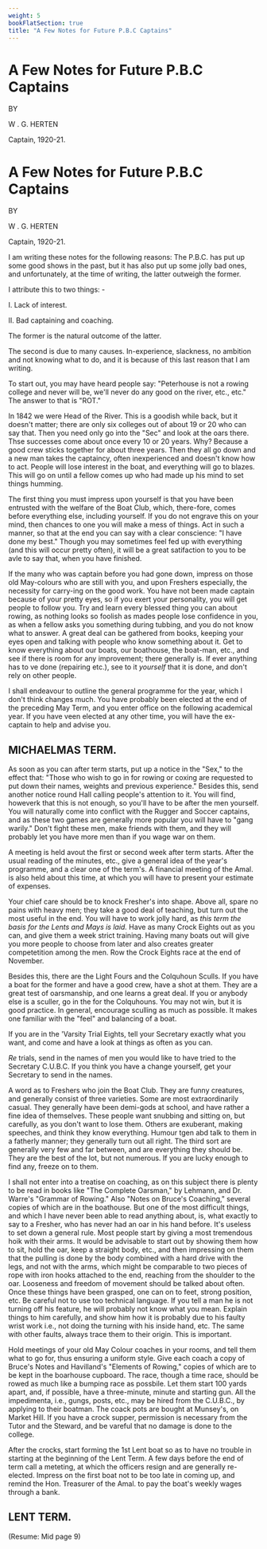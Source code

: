 ```yaml
---
weight: 5
bookFlatSection: true
title: "A Few Notes for Future P.B.C Captains"
---
```


# A Few Notes for Future P.B.C Captains

BY

W . G. HERTEN

Captain, 1920-21.

# A Few Notes for Future P.B.C Captains

BY

W . G. HERTEN

Captain, 1920-21.

I am writing these notes for the following reasons: The P.B.C. has put up some good shows in the past, but it has also put up some jolly bad ones, and unfortunately, at the time of writing, the latter outweigh the former.

I attribute this to two things: -

I. Lack of interest.

II. Bad captaining and coaching.

The former is the natural outcome of the latter.

The second is due to many causes. In-experience, slackness, no ambition and not knowing what to do, and it is because of this last reason that I am writing.

To start out, you may have heard people say: "Peterhouse is not a rowing college and never will be, we'll never do any good on the river, etc., etc." The answer to that is "ROT."

In 1842 we were Head of the River. This is a goodish while back, but it doesn't matter; there are only six colleges out of about 19 or 20 who can say that. Then you need only go into the "Sec" and look at the oars there. Thse successes come about once every 10 or 20 years. Why? Because a good crew sticks together for about three years. Then they all go down and a new man takes the captaincy, often inexperienced and doesn't know how to act. People will lose interest in the boat, and everything will go to blazes. This will go on until a fellow comes up who had made up his mind to set things humming.

The first thing you must impress upon yourself is that you have been entrusted with the welfare of the Boat Club, which, there-fore, comes before everything else, including yourself. If you do not engrave this on your mind, then chances to one you will make a mess of things. Act in such a manner, so that at the end you can say with a clear conscience: "I have done my best." Though you may sometimes feel fed up with everything (and this will occur pretty often), it will be a great satifaction to you to be avle to say that, when you have finished.

If the many who was captain before you had gone down, impress on those old May-colours who are still with you, and upon Freshers especially, the necessity for carry-ing on the good work. You have not been made captain because of your pretty eyes, so if you exert your personality, you will get people to follow you. Try and learn every blessed thing you can about rowing, as nothing looks so foolish as mades people lose confidence in you, as when a fellow asks you something during tubbing, and you do not know what to answer. A great deal can be gathered from books, keeping your eyes open and talking with people who know something about it. Get to know everything about our boats, our boathouse, the boat-man, etc., and see if there is room for any improvement; there generally is. If ever anything has to ve done (repairing etc.), see to it _yourself_ that it is done, and don't rely on other people.

I shall endeavour to outline the general programme for the year, which I don't think changes much. You have probably been elected at the end of the preceding May Term, and you enter office on the following academical year. If you have veen elected at any other time, you will have the ex-captain to help and advise you.

## MICHAELMAS TERM.

As soon as you can after term starts, put up a notice in the "Sex," to the effect that: "Those who wish to go in for rowing or coxing are requested to put down their names, weights and previous experience." Besides this, send another notice round Hall calling people's attention to it. You will find, howeverk that this is not enough, so you'll have to be after the men yourself. You will naturally come into conflict with the Rugger and Soccer captains, and as these two games are generally more popular you will have to "gang warily." Don't fight these men, make friends with them, and they will probably let you have more men than if you wage war on them.

A meeting is held avout the first or second week after term starts. After the usual reading of the minutes, etc., give a general idea of the year's programme, and a clear one of the term's. A financial meeting of the Amal. is also held about this time, at which you will have to present your estimate of expenses.

Your chief care should be to knock Fresher's into shape. Above all, spare no pains with heavy men; they take a good deal of teaching, but turn out the most useful in the end. You will have to work jolly hard, as _this term the basis for the Lents and Mays is laid._ Have as many Crock Eights out as you can, and give them a week strict training. Having many boats out will give you more people to choose from later and also creates greater competetition among the men. Row the Crock Eights race at the end of November.

Besides this, there are the Light Fours and the Colquhoun Sculls. If you have a boat for the former and have a good crew, have a shot at them. They are a great test of oarsmanship, and one learns a great deal. If you or anybody else is a sculler, go in the for the Colquhouns. You may not win, but it is good practice. In general, encourage sculling as much as possible. It makes one familiar with the "feel" and balancing of a boat.

If you are in the 'Varsity Trial Eights, tell your Secretary exactly what you want, and come and have a look at things as often as you can.

_Re_ trials, send in the names of men you would like to have tried to the Secretary C.U.B.C. If you think you have a change yourself, get your Secretary to send in the names.

A word as to Freshers who join the Boat Club. They are funny creatures, and generally consist of three varieties. Some are most extraordinarily casual. They generally have been demi-gods at school, and have rather a fine idea of themselves. These people want snubbing and sitting on, but carefully, as you don't want to lose them. Others are exuberant, making speeches, and think they know everything. Humour tgen abd talk to them in a fatherly manner; they generally turn out all right. The third sort are generally very few and far between, and are everything they should be. They are the best of the lot, but not numerous. If you are lucky enough to find any, freeze on to them.

I shall not enter into a treatise on coaching, as on this subject there is plenty to be read in books like "The Complete Oarsman," by Lehmann, and Dr. Warre's "Grammar of Rowing." Also "Notes on Bruce's Coaching," several copies of which are in the boathouse. But one of the most difficult things, and which I have never been able to read anything about, is, what exactly to say to a Fresher, who has never had an oar in his hand before. It's useless to set down a general rule. Most people start by giving a most tremendous hoik with their arms. It would be advisable to start out by showing them how to sit, hold the oar, keep a straight body, etc., and then impressing on them that the pulling is done by the body combined with a hard drive with the legs, and not with the arms, which might be comparable to two pieces of rope with iron hooks attached to the end, reaching from the shoulder to the oar. Looseness and freedom of movement should be talked about often. Once these things have been grasped, one can on to feet, strong position, etc. Be careful not to use too technical language. If you tell a man he is not turning off his feature, he will probably not know what you mean. Explain things to him carefully, and show him how it is probably due to his faulty wrist work i.e., not doing the turning with his inside hand, etc. The same with other faults, always trace them to their origin. This is important.

Hold meetings of your old May Colour coaches in your rooms, and tell them what to go for, thus ensuring a uniform style. Give each coach a copy of Bruce's Notes and Havilland's "Elements of Rowing," copies of which are to be kept in the boarhouse cupboard. The race, though a time race, should be rowed as much like a bumping race as possbile. Let them start 100 yards apart, and, if possible, have a three-minute, minute and starting gun. All the impedimenta, i.e., gungs, posts, etc., may be hired from the C.U.B.C., by applying to their boatman. The coack pots are bought at Munsey's, on Market Hill. If you have a crock supper, permission is necessary from the Tutor and the Steward, and be vareful that no damage is done to the college.

After the crocks, start forming the 1st Lent boat so as to have no trouble in starting at the beginning of the Lent Term. A few days before the end of term call a meteting, at which the officers resign and are generally re-elected. Impress on the first boat not to be too late in coming up, and remind the Hon. Treasurer of the Amal. to pay the boat's weekly wages through a bank.

## LENT TERM.

(Resume: Mid page 9)